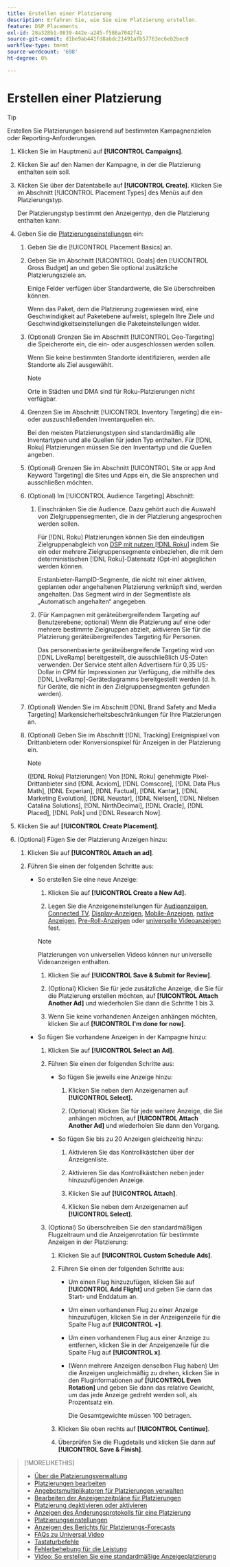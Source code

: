 ```yaml
---
title: Erstellen einer Platzierung
description: Erfahren Sie, wie Sie eine Platzierung erstellen.
feature: DSP Placements
exl-id: 28a328b1-0839-442e-a245-f586a7042f41
source-git-commit: d1be9ab441fd8abdc21491afb57763ec6eb2bec0
workflow-type: tm+mt
source-wordcount: '698'
ht-degree: 0%

---
```


# Erstellen einer Platzierung

>[!TIP]
>
>Erstellen Sie Platzierungen basierend auf bestimmten Kampagnenzielen oder Reporting-Anforderungen.

1. Klicken Sie im Hauptmenü auf **[!UICONTROL Campaigns]**.

1. Klicken Sie auf den Namen der Kampagne, in der die Platzierung enthalten sein soll.

1. Klicken Sie über der Datentabelle auf **[!UICONTROL Create]**. Klicken Sie im Abschnitt [!UICONTROL Placement Types] des Menüs auf den Platzierungstyp.

   Der Platzierungstyp bestimmt den Anzeigentyp, den die Platzierung enthalten kann.

1. Geben Sie die [Platzierungseinstellungen](placement-settings.md) ein:

   1. Geben Sie die [!UICONTROL Placement Basics] an.

   1. Geben Sie im Abschnitt [!UICONTROL Goals] den [!UICONTROL Gross Budget] an und geben Sie optional zusätzliche Platzierungsziele an.

      Einige Felder verfügen über Standardwerte, die Sie überschreiben können.

      Wenn das Paket, dem die Platzierung zugewiesen wird, eine Geschwindigkeit auf Paketebene aufweist, spiegeln Ihre Ziele und Geschwindigkeitseinstellungen die Paketeinstellungen wider.

   1. (Optional) Grenzen Sie im Abschnitt [!UICONTROL Geo-Targeting] die Speicherorte ein, die ein- oder ausgeschlossen werden sollen.

      Wenn Sie keine bestimmten Standorte identifizieren, werden alle Standorte als Ziel ausgewählt.

      >[!NOTE]
      >
      >Orte in Städten und DMA sind für Roku-Platzierungen nicht verfügbar.

   1. Grenzen Sie im Abschnitt [!UICONTROL Inventory Targeting] die ein- oder auszuschließenden Inventarquellen ein.

      Bei den meisten Platzierungstypen sind standardmäßig alle Inventartypen und alle Quellen für jeden Typ enthalten. Für [!DNL Roku] Platzierungen müssen Sie den Inventartyp und die Quellen angeben.

   1. (Optional) Grenzen Sie im Abschnitt [!UICONTROL Site or app And Keyword Targeting] die Sites und Apps ein, die Sie ansprechen und ausschließen möchten.

   1. (Optional) Im [!UICONTROL Audience Targeting] Abschnitt:

      1. Einschränken Sie die Audience. Dazu gehört auch die Auswahl von Zielgruppensegmenten, die in der Platzierung angesprochen werden sollen.

         Für [!DNL Roku] Platzierungen können Sie den eindeutigen Zielgruppenabgleich von [DSP mit nutzen [!DNL Roku]](/help/dsp/inventory/roku-inventory.md) indem Sie ein oder mehrere Zielgruppensegmente einbeziehen, die mit dem deterministischen [!DNL Roku]-Datensatz (Opt-in) abgeglichen werden können.

         Erstanbieter-RampID-Segmente, die nicht mit einer aktiven, geplanten oder angehaltenen Platzierung verknüpft sind, werden angehalten. Das Segment wird in der Segmentliste als „Automatisch angehalten“ angegeben.

      1. (Für Kampagnen mit geräteübergreifendem Targeting auf Benutzerebene; optional) Wenn die Platzierung auf eine oder mehrere bestimmte Zielgruppen abzielt, aktivieren Sie für die Platzierung geräteübergreifendes Targeting für Personen.

         Das personenbasierte geräteübergreifende Targeting wird von [!DNL LiveRamp] bereitgestellt, die ausschließlich US-Daten verwenden. Der Service steht allen Advertisern für 0,35 US-Dollar in CPM für Impressionen zur Verfügung, die mithilfe des [!DNL LiveRamp]-Gerätediagramms bereitgestellt werden (d. h. für Geräte, die nicht in den Zielgruppensegmenten gefunden werden).

   1. (Optional) Wenden Sie im Abschnitt [!DNL Brand Safety and Media Targeting] Markensicherheitsbeschränkungen für Ihre Platzierungen an.

   1. (Optional) Geben Sie im Abschnitt [!DNL Tracking] Ereignispixel von Drittanbietern oder Konversionspixel für Anzeigen in der Platzierung ein.

      >[!NOTE]
      >
      >([!DNL Roku] Platzierungen) Von [!DNL Roku] genehmigte Pixel-Drittanbieter sind [!DNL Acxiom], [!DNL Comscore], [!DNL Data Plus Math], [!DNL Experian], [!DNL Factual], [!DNL Kantar], [!DNL Marketing Evolution], [!DNL Neustar], [!DNL Nielsen], [!DNL Nielsen Catalina Solutions], [!DNL NinthDecimal], [!DNL Oracle], [!DNL Placed], [!DNL Polk] und [!DNL Research Now].

1. Klicken Sie auf **[!UICONTROL Create Placement]**.

1. (Optional) Fügen Sie der Platzierung Anzeigen hinzu:

   1. Klicken Sie auf **[!UICONTROL Attach an ad]**.

   1. Führen Sie einen der folgenden Schritte aus:

      * So erstellen Sie eine neue Anzeige:

         1. Klicken Sie auf **[!UICONTROL Create a New Ad].**

         1. Legen Sie die Anzeigeneinstellungen für [Audioanzeigen](/help/dsp/campaign-management/ads/ad-settings-audio.md), [Connected TV](/help/dsp/campaign-management/ads/ad-settings-connected-tv.md), [Display-Anzeigen](/help/dsp/campaign-management/ads/ad-settings-display.md), [Mobile-Anzeigen](/help/dsp/campaign-management/ads/ad-settings-mobile.md), [native Anzeigen](/help/dsp/campaign-management/ads/ad-settings-native.md), [Pre-Roll-Anzeigen](/help/dsp/campaign-management/ads/ad-settings-pre-roll.md) oder [universelle Videoanzeigen](/help/dsp/campaign-management/ads/ad-settings-universal-video.md) fest.

        >[!NOTE]
        >
        >Platzierungen von universellen Videos können nur universelle Videoanzeigen enthalten.

         1. Klicken Sie auf **[!UICONTROL Save & Submit for Review]**.

         1. (Optional) Klicken Sie für jede zusätzliche Anzeige, die Sie für die Platzierung erstellen möchten, auf **[!UICONTROL Attach Another Ad]** und wiederholen Sie dann die Schritte 1 bis 3.

         1. Wenn Sie keine vorhandenen Anzeigen anhängen möchten, klicken Sie auf **[!UICONTROL I'm done for now]**.

      * So fügen Sie vorhandene Anzeigen in der Kampagne hinzu:

         1. Klicken Sie auf **[!UICONTROL Select an Ad]**.

         1. Führen Sie einen der folgenden Schritte aus:

            * So fügen Sie jeweils eine Anzeige hinzu:

               1. Klicken Sie neben dem Anzeigenamen auf **[!UICONTROL Select].**

               1. (Optional) Klicken Sie für jede weitere Anzeige, die Sie anhängen möchten, auf **[!UICONTROL Attach Another Ad]** und wiederholen Sie dann den Vorgang.

            * So fügen Sie bis zu 20 Anzeigen gleichzeitig hinzu:

               1. Aktivieren Sie das Kontrollkästchen über der Anzeigenliste.

               1. Aktivieren Sie das Kontrollkästchen neben jeder hinzuzufügenden Anzeige.

               1. Klicken Sie auf **[!UICONTROL Attach]**.

               1. Klicken Sie neben dem Anzeigenamen auf **[!UICONTROL Select]**.

         1. (Optional) So überschreiben Sie den standardmäßigen Flugzeitraum und die Anzeigenrotation für bestimmte Anzeigen in der Platzierung:

            1. Klicken Sie auf **[!UICONTROL Custom Schedule Ads]**.

            1. Führen Sie einen der folgenden Schritte aus:

               * Um einen Flug hinzuzufügen, klicken Sie auf **[!UICONTROL Add Flight]** und geben Sie dann das Start- und Enddatum an.

               * Um einen vorhandenen Flug zu einer Anzeige hinzuzufügen, klicken Sie in der Anzeigenzeile für die Spalte Flug auf **[!UICONTROL +]**.

               * Um einen vorhandenen Flug aus einer Anzeige zu entfernen, klicken Sie in der Anzeigenzeile für die Spalte Flug auf **[!UICONTROL x]**.

               * (Wenn mehrere Anzeigen denselben Flug haben) Um die Anzeigen ungleichmäßig zu drehen, klicken Sie in den Fluginformationen auf **[!UICONTROL Even Rotation]** und geben Sie dann das relative Gewicht, um das jede Anzeige gedreht werden soll, als Prozentsatz ein.

                 Die Gesamtgewichte müssen 100 betragen.

            1. Klicken Sie oben rechts auf **[!UICONTROL Continue]**.

            1. Überprüfen Sie die Flugdetails und klicken Sie dann auf **[!UICONTROL Save & Finish]**.

>[!MORELIKETHIS]
>
>* [Über die Platzierungsverwaltung](placement-about.md)
>* [Platzierungen bearbeiten](placement-edit.md)
>* [Angebotsmultiplikatoren für Platzierungen verwalten](placement-manage-bid-multipliers.md)
>* [Bearbeiten der Anzeigenzeitpläne für Platzierungen](placement-edit-ad-schedule.md)
>* [Platzierung deaktivieren oder aktivieren](placement-pause-activate.md)
>* [Anzeigen des Änderungsprotokolls für eine Platzierung](placement-change-log.md)
>* [Platzierungseinstellungen](placement-settings.md)
>* [Anzeigen des Berichts für Platzierungs-Forecasts](/help/dsp/campaign-management/reports/placement-forecast.md)
>* [FAQs zu Universal Video](/help/dsp/campaign-management/faq-universal-video.md)
>* [Tastaturbefehle](/help/dsp/campaign-management/reports/keyboard-shortcuts.md)
>* [Fehlerbehebung für die Leistung](/help/dsp/optimization/troubleshooting-performance.md)
>* [Video: So erstellen Sie eine standardmäßige Anzeigeplatzierung](https://video.tv.adobe.com/v/340454)
